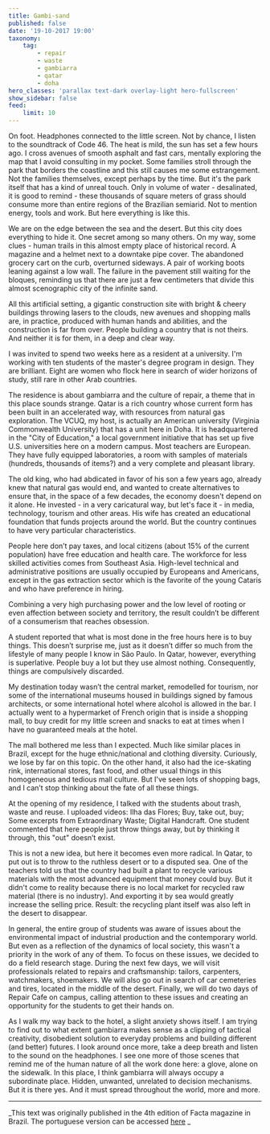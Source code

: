 ```yaml
---
title: Gambi-sand
published: false
date: '19-10-2017 19:00'
taxonomy:
    tag:
        - repair
        - waste
        - gambiarra
        - qatar
        - doha
hero_classes: 'parallax text-dark overlay-light hero-fullscreen'
show_sidebar: false
feed:
    limit: 10
---
```


On foot. Headphones connected to the little screen. Not by chance, I listen to the soundtrack of Code 46. The heat is mild, the sun has set a few hours ago. I cross avenues of smooth asphalt and fast cars, mentally exploring the map that I avoid consulting in my pocket. Some families stroll through the park that borders the coastline and this still causes me some estrangement. Not the families themselves, except perhaps by the time. But it's the park itself that has a kind of unreal touch. Only in volume of water - desalinated, it is good to remind - these thousands of square meters of grass should consume more than entire regions of the Brazilian semiarid. Not to mention energy, tools and work. But here everything is like this.

We are on the edge between the sea and the desert. But this city does everything to hide it. One secret among so many others. On my way, some clues - human trails in this almost empty place of historical record. A magazine and a helmet next to a downtake pipe cover. The abandoned grocery cart on the curb, overturned sideways. A pair of working boots leaning against a low wall. The failure in the pavement still waiting for the bloques, reminding us that there are just a few centimeters that divide this almost scenographic city of the infinite sand.

All this artificial setting, a gigantic construction site with bright & cheery buildings throwing lasers to the clouds, new avenues and shopping malls are, in practice, produced with human hands and abilities, and the construction is far from over. People building a country that is not theirs. And neither it is for them, in a deep and clear way.

I was invited to spend two weeks here as a resident at a university. I'm working with ten students of the master's degree program in design. They are brilliant. Eight are women who flock here in search of wider horizons of study, still rare in other Arab countries.

The residence is about gambiarra and the culture of repair, a theme that in this place sounds strange. Qatar is a rich country whose current form has been built in an accelerated way, with resources from natural gas exploration. The VCUQ, my host, is actually an American university (Virginia Commonwealth University) that has a unit here in Doha. It is headquartered in the "City of Education," a local government initiative that has set up five U.S. universities here on a modern campus. Most teachers are European. They have fully equipped laboratories, a room with samples of materials (hundreds, thousands of items?) and a very complete and pleasant library.

The old king, who had abdicated in favor of his son a few years ago, already knew that natural gas would end, and wanted to create alternatives to ensure that, in the space of a few decades, the economy doesn't depend on it alone. He invested - in a very caricatural way, but let's face it - in media, technology, tourism and other areas. His wife has created an educational foundation that funds projects around the world. But the country continues to have very particular characteristics.

People here don’t pay taxes, and local citizens (about 15% of the current population) have free education and health care. The workforce for less skilled activities comes from Southeast Asia. High-level technical and administrative positions are usually occupied by Europeans and Americans, except in the gas extraction sector which is the favorite of the young Cataris and who have preference in hiring.

Combining a very high purchasing power and the low level of rooting or even affection between society and territory, the result couldn’t be different of a consumerism that reaches obsession.

A student reported that what is most done in the free hours here is to buy things. This doesn’t surprise me, just as it doesn’t differ so much from the lifestyle of many people I know in São Paulo. In Qatar, however, everything is superlative. People buy a lot but they use almost nothing. Consequently, things are compulsively discarded.

My destination today wasn’t the central market, remodelled for tourism, nor some of the international museums housed in buildings signed by famous architects, or some international hotel where alcohol is allowed in the bar. I actually went to a hypermarket of French origin that is inside a shopping mall, to buy credit for my little screen and snacks to eat at times when I have no guaranteed meals at the hotel.

The mall bothered me less than I expected. Much like similar places in Brazil, except for the huge ethnic/national and clothing diversity. Curiously, we lose by far on this topic. On the other hand, it also had the ice-skating rink, international stores, fast food, and other usual things in this homogeneous and tedious mall culture. But I've seen lots of shopping bags, and I can’t stop thinking about the fate of all these things.

At the opening of my residence, I talked with the students about trash, waste and reuse. I uploaded videos: Ilha das Flores; Buy, take out, buy; Some excerpts from Extraordinary Waste; Digital Handcraft. One student commented that here people just throw things away, but by thinking it through, this "out" doesn’t exist.

This is not a new idea, but here it becomes even more radical. In Qatar, to put out is to throw to the ruthless desert or to a disputed sea. One of the teachers told us that the country had built a plant to recycle various materials with the most advanced equipment that money could buy. But it didn't come to reality because there is no local market for recycled raw material (there is no industry). And exporting it by sea would greatly increase the selling price. Result: the recycling plant itself was also left in the desert to disappear.

In general, the entire group of students was aware of issues about the environmental impact of industrial production and the contemporary world. But even as a reflection of the dynamics of local society, this wasn't a priority in the work of any of them. To focus on these issues, we decided to do a field research stage. During the next few days, we will visit professionals related to repairs and craftsmanship: tailors, carpenters, watchmakers, shoemakers. We will also go out in search of car cemeteries and tires, located in the middle of the desert. Finally, we will do two days of Repair Cafe on campus, calling attention to these issues and creating an opportunity for the students to get their hands on.

As I walk my way back to the hotel, a slight anxiety shows itself. I am trying to find out to what extent gambiarra makes sense as a clipping of tactical creativity, disobedient solution to everyday problems and building different (and better) futures. I look around once more, take a deep breath and listen to the sound on the headphones. I see one more of those scenes that remind me of the human nature of all the work done here: a glove, alone on the sidewalk. In this place, I think gambiarra will always occupy a subordinate place. Hidden, unwanted, unrelated to decision mechanisms. But it is there yes. And it must spread throughout the world, more and more.

---

_This text was originally published in the 4th edition of Facta magazine in Brazil. The portuguese version can be accessed [here](https://medium.com/@felipefonseca/gambiareia-a3c7f6156bfe) _